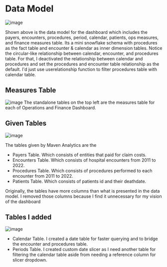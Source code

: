 # Data Model
![image](https://github.com/user-attachments/assets/49df3e90-b72b-4d81-a4c0-bf38bd429bee)

Shown above is the data model for the dashboard which includes the payers, encounters, procedures, period, calendar, patients, ops measures, and finance measures table. Its a mini snowflake schema with procedures as the fact table and encounter & calendar as inner dimension tables. Notice the circular-like relationship between calendar, encounter, and procedures table. For that, I deactivated the relationship between calendar and procedures and set the procedures and encounter table relationship as the default. I'd just use userelationship function to filter procedures table with calendar table.

## Measures Table
![image](https://github.com/user-attachments/assets/76749267-20f2-47a9-a675-f513821ee473)
The standalone tables on the top left are the measures table for each of Operations and Finance Dashboard.

## Given Tables
![image](https://github.com/user-attachments/assets/0e743ec4-60b2-4cc2-8e83-26b14173a2e3)

The tables given by Maven Analytics are the
- Payers Table. Which consists of entities that paid for claim costs.
- Encounters Table. Which consists of hospital encounters from 2011 to 2022.
- Procedures Table. Which consists of procedures performed to each encounter from 2011 to 2022.
- Patients Table. Which consists of patients id and their deathdate.

Originally, the tables have more columns than what is presented in the data model. I removed those columns because I find it unnecessary for my vision of the dashboard

## Tables I added
![image](https://github.com/user-attachments/assets/7ec59711-a15b-4ad7-8a21-6649e8372bdb)

- Calendar Table. I created a date table for faster querying and to bridge the encounter and procedures table.
- Periods Table. I created custom date slicer as I need another table for filtering the calendar table aside from needing a reference column for slicer dropdown. 
